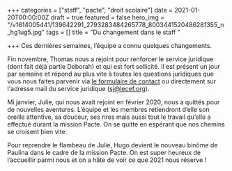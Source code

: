 +++
categories = ["staff", "pacte", "droit scolaire"]
date = 2021-01-20T00:00:00Z
draft = true
featured = false
hero_img = "/v1614005441/139642291_2793283484265778_8003441520486281355_n_hg1ug5.jpg"
tags = []
title = "Du changement dans le staff "

+++
Ces dernières semaines, l’équipe a connu quelques changements.  
  
Fin novembre, Thomas nous a rejoint pour renforcer le service juridique (dont fait déjà partie Deborah) et qui est fort sollicité. Il est présent un jour par semaine et répond au plus vite à toutes les questions juridiques que vous nous faites parvenir via [le formulaire de contact](/contact) ou directement sur l'adresse mail du service juridique (sj@lecef.org).  
  
Mi janvier, Julie, qui nous avait rejoint en février 2020, nous a quittés pour de nouvelles aventures. L’équipe et les membres retiendront d’elle son oreille attentive, sa douceur, ses rires mais aussi tout le travail qu’elle a effectué durant la mission Pacte. On se quitte en espérant que nos chemins se croisent bien vite.  
  
Pour reprendre le flambeau de Julie, Hugo devient le nouveau binôme de Paulina dans le cadre de la mission Pacte. On est super heureux de l’accueillir parmi nous et on a hâte de voir ce que 2021 nous réserve !